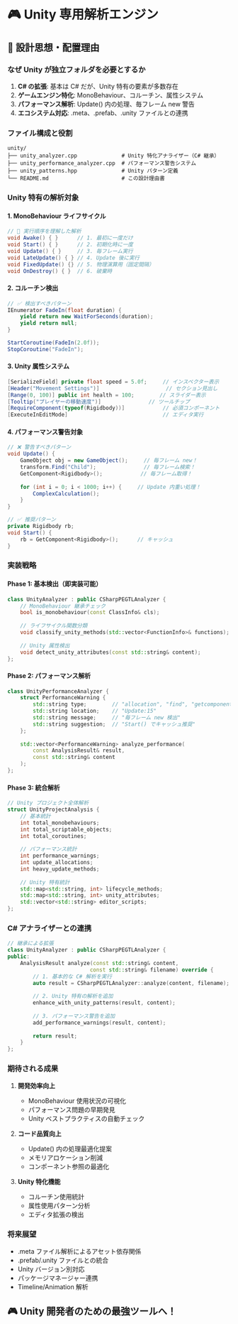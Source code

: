 # 🎮 Unity 専用解析エンジン

## 🎯 設計思想・配置理由

### **なぜ Unity が独立フォルダを必要とするか**
1. **C# の拡張**: 基本は C# だが、Unity 特有の要素が多数存在
2. **ゲームエンジン特化**: MonoBehaviour、コルーチン、属性システム
3. **パフォーマンス解析**: Update() 内の処理、毎フレーム new 警告
4. **エコシステム対応**: .meta、.prefab、.unity ファイルとの連携

### **ファイル構成と役割**
```
unity/
├── unity_analyzer.cpp              # Unity 特化アナライザー（C# 継承）
├── unity_performance_analyzer.cpp  # パフォーマンス警告システム
├── unity_patterns.hpp              # Unity パターン定義
└── README.md                       # この設計理由書
```

### **Unity 特有の解析対象**

#### **1. MonoBehaviour ライフサイクル**
```csharp
// 🔄 実行順序を理解した解析
void Awake() { }      // 1. 最初に一度だけ
void Start() { }      // 2. 初期化時に一度
void Update() { }     // 3. 毎フレーム実行
void LateUpdate() { } // 4. Update 後に実行
void FixedUpdate() {} // 5. 物理演算用（固定間隔）
void OnDestroy() { }  // 6. 破棄時
```

#### **2. コルーチン検出**
```csharp
// ✅ 検出すべきパターン
IEnumerator FadeIn(float duration) {
    yield return new WaitForSeconds(duration);
    yield return null;
}

StartCoroutine(FadeIn(2.0f));
StopCoroutine("FadeIn");
```

#### **3. Unity 属性システム**
```csharp
[SerializeField] private float speed = 5.0f;     // インスペクター表示
[Header("Movement Settings")]                     // セクション見出し
[Range(0, 100)] public int health = 100;        // スライダー表示
[Tooltip("プレイヤーの移動速度")]               // ツールチップ
[RequireComponent(typeof(Rigidbody))]            // 必須コンポーネント
[ExecuteInEditMode]                              // エディタ実行
```

#### **4. パフォーマンス警告対象**
```csharp
// ❌ 警告すべきパターン
void Update() {
    GameObject obj = new GameObject();     // 毎フレーム new！
    transform.Find("Child");               // 毎フレーム検索！
    GetComponent<Rigidbody>();            // 毎フレーム取得！
    
    for (int i = 0; i < 1000; i++) {     // Update 内重い処理！
        ComplexCalculation();
    }
}

// ✅ 推奨パターン
private Rigidbody rb;
void Start() {
    rb = GetComponent<Rigidbody>();      // キャッシュ
}
```

### **実装戦略**

#### **Phase 1: 基本検出（即実装可能）**
```cpp
class UnityAnalyzer : public CSharpPEGTLAnalyzer {
    // MonoBehaviour 継承チェック
    bool is_monobehaviour(const ClassInfo& cls);
    
    // ライフサイクル関数分類
    void classify_unity_methods(std::vector<FunctionInfo>& functions);
    
    // Unity 属性検出
    void detect_unity_attributes(const std::string& content);
};
```

#### **Phase 2: パフォーマンス解析**
```cpp
class UnityPerformanceAnalyzer {
    struct PerformanceWarning {
        std::string type;        // "allocation", "find", "getcomponent"
        std::string location;    // "Update:15"
        std::string message;     // "毎フレーム new 検出"
        std::string suggestion;  // "Start() でキャッシュ推奨"
    };
    
    std::vector<PerformanceWarning> analyze_performance(
        const AnalysisResult& result,
        const std::string& content
    );
};
```

#### **Phase 3: 統合解析**
```cpp
// Unity プロジェクト全体解析
struct UnityProjectAnalysis {
    // 基本統計
    int total_monobehaviours;
    int total_scriptable_objects;
    int total_coroutines;
    
    // パフォーマンス統計
    int performance_warnings;
    int update_allocations;
    int heavy_update_methods;
    
    // Unity 特有統計
    std::map<std::string, int> lifecycle_methods;
    std::map<std::string, int> unity_attributes;
    std::vector<std::string> editor_scripts;
};
```

### **C# アナライザーとの連携**
```cpp
// 継承による拡張
class UnityAnalyzer : public CSharpPEGTLAnalyzer {
public:
    AnalysisResult analyze(const std::string& content, 
                          const std::string& filename) override {
        // 1. 基本的な C# 解析を実行
        auto result = CSharpPEGTLAnalyzer::analyze(content, filename);
        
        // 2. Unity 特有の解析を追加
        enhance_with_unity_patterns(result, content);
        
        // 3. パフォーマンス警告を追加
        add_performance_warnings(result, content);
        
        return result;
    }
};
```

### **期待される成果**

1. **開発効率向上**
   - MonoBehaviour 使用状況の可視化
   - パフォーマンス問題の早期発見
   - Unity ベストプラクティスの自動チェック

2. **コード品質向上**
   - Update() 内の処理最適化提案
   - メモリアロケーション削減
   - コンポーネント参照の最適化

3. **Unity 特化機能**
   - コルーチン使用統計
   - 属性使用パターン分析
   - エディタ拡張の検出

### **将来展望**
- .meta ファイル解析によるアセット依存関係
- .prefab/.unity ファイルとの統合
- Unity バージョン別対応
- パッケージマネージャー連携
- Timeline/Animation 解析

## 🎮 Unity 開発者のための最強ツールへ！
